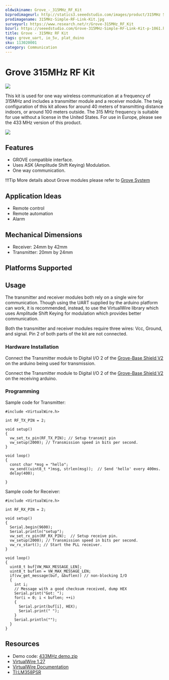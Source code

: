 ```yaml
---
oldwikiname: Grove_-_315MHz_RF_Kit
bzprodimageurl: http://statics3.seeedstudio.com/images/product/315MHz Simple RF Link Kit.jpg
prodimagename: 315MHz-Simple-RF-Link-Kit.jpg
surveyurl: https://www.research.net/r/Grove-315MHz_RF_Kit
bzurl: https://seeedstudio.com/Grove-315MHz-Simple-RF-Link-Kit-p-1061.html
title: Grove - 315MHz RF Kit
tags: grove_uart, io_5v, plat_duino
sku: 113020001
category: Communication
---
```


# Grove 315MHz RF Kit

![](https://raw.githubusercontent.com/SeeedDocument/Grove-315MHz\_RF\_Kit/master/img/315MHz-Simple-RF-Link-Kit.jpg)

This kit is used for one way wireless communication at a frequency of 315MHz and includes a transmitter module and a receiver module. The twig configuration of this kit allows for around 40 meters of transmitting distance indoors, or around 100 meters outside. The 315 MHz frequency is suitable for use without a license in the United States. For use in Europe, please see the 433 MHz version of this product.

[![](https://raw.githubusercontent.com/SeeedDocument/common/master/Get\_One\_Now\_Banner.png)](http://www.seeedstudio.com/Grove-315MHz-Simple-RF-Link-Kit-p-1061.html)

## Features

* GROVE compatible interface.
* Uses ASK (Amplitude Shift Keying) Modulation.
* One way communication.

!!!Tip More details about Grove modules please refer to [Grove System](http://wiki.seeed.cc/Grove\_System/)

## Application Ideas

* Remote control
* Remote automation
* Alarm

## Mechanical Dimensions

* Receiver: 24mm by 42mm
* Transmitter: 20mm by 24mm

## Platforms Supported

## Usage

The transmitter and receiver modules both rely on a single wire for communication. Though using the UART supplied by the arduino platform can work, it is recommended, instead, to use the VirtualWire library which uses Amplitude Shift Keying for modulation which provides better communication.

Both the transmitter and receiver modules require three wires: Vcc, Ground, and signal. Pin 2 of both parts of the kit are not connected.

### Hardware Installation

Connect the Transmitter module to Digital I/O 2 of the [Grove-Base Shield V2](https://app.gitbook.com/Base\_Shield\_V2) on the arduino being used for transmission.

Connect the Transmitter module to Digital I/O 2 of the [Grove-Base Shield V2](https://app.gitbook.com/Base\_Shield\_V2) on the receiving arduino.

### Programming

Sample code for Transmitter:

```
#include <VirtualWire.h>

int RF_TX_PIN = 2;

void setup()
{
  vw_set_tx_pin(RF_TX_PIN); // Setup transmit pin
  vw_setup(2000); // Transmission speed in bits per second.
}

void loop()
{
  const char *msg = "hello";
  vw_send((uint8_t *)msg, strlen(msg));  // Send 'hello' every 400ms.
  delay(400);

}
```

Sample code for Receiver:

```
#include <VirtualWire.h>

int RF_RX_PIN = 2;

void setup()
{
  Serial.begin(9600);
  Serial.println("setup");
  vw_set_rx_pin(RF_RX_PIN);  // Setup receive pin.
  vw_setup(2000); // Transmission speed in bits per second.
  vw_rx_start(); // Start the PLL receiver.
}

void loop()
{
  uint8_t buf[VW_MAX_MESSAGE_LEN];
  uint8_t buflen = VW_MAX_MESSAGE_LEN;
  if(vw_get_message(buf, &buflen)) // non-blocking I/O
  {
    int i;
    // Message with a good checksum received, dump HEX
    Serial.print("Got: ");
    for(i = 0; i < buflen; ++i)
    {
      Serial.print(buf[i], HEX);
      Serial.print(" ");
    }
    Serial.println("");
  }
}
```

## Resources

* Demo code: [433MHz demo.zip](https://raw.githubusercontent.com/SeeedDocument/Grove-315MHz\_RF\_Kit/master/res/433MHz\_demo.zip)
* [VirtualWire 1.27](http://www.airspayce.com/mikem/arduino/VirtualWire/VirtualWire-1.27.zip)
* [VirtualWire Documentation](http://www.open.com.au/mikem/arduino/VirtualWire.pdf)
* [TI:LM358PSR](https://raw.githubusercontent.com/SeeedDocument/Grove-315MHz\_RF\_Kit/master/res/1110010P1.pdf)
